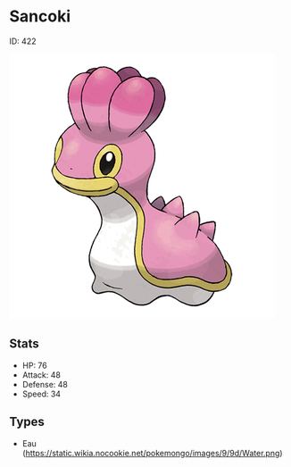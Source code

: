 # Sancoki


ID: 422

![](https://raw.githubusercontent.com/PokeAPI/sprites/master/sprites/pokemon/other/official-artwork/422.png "Sancoki")

## Stats


 - HP: 76
 - Attack: 48
 - Defense: 48
 - Speed: 34

## Types


 - Eau (https://static.wikia.nocookie.net/pokemongo/images/9/9d/Water.png)
